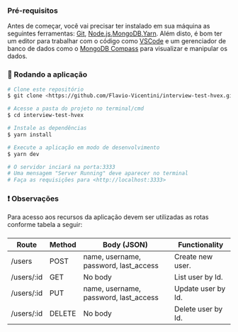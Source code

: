 ### Pré-requisitos

Antes de começar, você vai precisar ter instalado em sua máquina as seguintes ferramentas:
[Git](https://git-scm.com), [Node.js](https://nodejs.org/en/),[MongoDB](https://www.mongodb.com/pt-br),[Yarn](https://classic.yarnpkg.com/lang/en/). 
Além disto, é bom ter um editor para trabalhar com o código como [VSCode](https://code.visualstudio.com/) e um gerenciador de banco de dados como o [MongoDB Compass](https://www.mongodb.com/pt-br/products/compass) para visualizar e manipular os dados.

### 🎲 Rodando a aplicação

```bash
# Clone este repositório
$ git clone <https://github.com/Flavio-Vicentini/interview-test-hvex.git>

# Acesse a pasta do projeto no terminal/cmd
$ cd interview-test-hvex

# Instale as dependências
$ yarn install

# Execute a aplicação em modo de desenvolvimento
$ yarn dev

# O servidor inciará na porta:3333
# Uma mensagem "Server Running" deve aparecer no terminal
# Faça as requisições para <http://localhost:3333>
```
### :exclamation: Observações

Para acesso aos recursos da aplicação devem ser utilizadas as rotas conforme tabela a seguir:
###
Route         | Method      |  Body (JSON)                              |      Functionality
------        | -------     |  ----                                     |      --------
/users        |  POST       | name, username, password, last_access     |     Create new user.
/users/:id    |  GET        | No body                                   |     List user by Id.
/users/:id    |  PUT        | name, username, password, last_access     |     Update user by Id.
/users/:id    |  DELETE     | No body                                   |     Delete user by Id.
